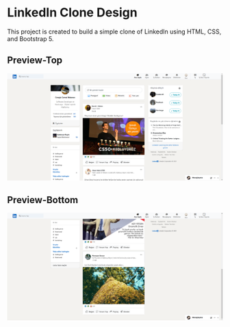 # LinkedIn Clone Design

This project is created to build a simple clone of LinkedIn using HTML, CSS, and Bootstrap 5. 

## Preview-Top

![preview-top](assets\linkedinclonetop.png)

## Preview-Bottom

![preview-top](assets\linkedinclonebottom.png)